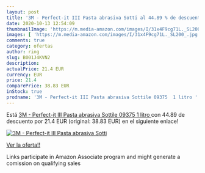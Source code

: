 ```yaml
---
layout: post
title: '3M - Perfect-it III Pasta abrasiva Sotti al 44.89 % de descuento'
date: 2020-10-13 12:54:09
thumbnailImage: 'https://m.media-amazon.com/images/I/31x4F9cg71L._SL200_.jpg'
images: [ 'https://m.media-amazon.com/images/I/31x4F9cg71L._SL200_.jpg' ]
comments: true
category: ofertas
author: ring
slug: B001J4KVN2
description:
actualPrice: 21.4 EUR
currency: EUR
price: 21.4
comparePrice: 38.83 EUR
inStock: true
prodname: '3M - Perfect-it III Pasta abrasiva Sottile 09375  1 litro '
---
```


Está [3M - Perfect-it III Pasta abrasiva Sottile 09375  1 litro ](https://www.amazon.it/dp/B001J4KVN2/?tag=tolees00-21) con 44.89 de descuento por 21.4 EUR (original: 38.83 EUR) en el siguiente enlace!

[![3M - Perfect-it III Pasta abrasiva Sotti](https://m.media-amazon.com/images/I/31x4F9cg71L._SL200_.jpg)](https://www.amazon.it/dp/B001J4KVN2/?tag=tolees00-21)

[Ver la oferta!!](https://www.amazon.it/dp/B001J4KVN2/?tag=tolees00-21)

Links participate in Amazon Associate program and might generate a comission on qualifying sales


